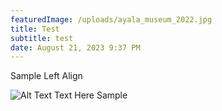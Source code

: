 ```yaml
---
featuredImage: /uploads/ayala_museum_2022.jpg
title: Test
subtitle: test
date: August 21, 2023 9:37 PM
---
```


S﻿ample Left Align

<img src="/uploads/picture1.png" alt="Alt Text" className="align-left-half"> Text Here Sample
